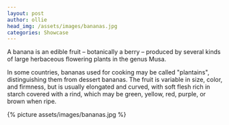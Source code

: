 ```yaml
---
layout: post
author: ollie
head_img: /assets/images/bananas.jpg
categories: Showcase
---
```

A banana is an edible fruit – botanically a berry – produced by several kinds
of large herbaceous flowering plants in the genus Musa.

In some countries, bananas used for cooking may be called "plantains",
distinguishing them from dessert bananas. The fruit is variable in size, color,
and firmness, but is usually elongated and curved, with soft flesh rich in
starch covered with a rind, which may be green, yellow, red, purple, or brown
when ripe.

<!-- ![bananas](/assets/images/bananas.jpg){:class="img-responsive"} -->
{% picture assets/images/bananas.jpg %}